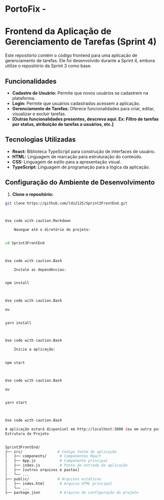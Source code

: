 # PortoFix - 
      
# Frontend da Aplicação de Gerenciamento de Tarefas (Sprint 4)

Este repositório contém o código frontend para uma aplicação de gerenciamento de tarefas.  Ele foi desenvolvido durante a Sprint 4, embora utilize o repositório da Sprint 3 como base.

## Funcionalidades

* **Cadastro de Usuário:** Permite que novos usuários se cadastrem na plataforma.
* **Login:** Permite que usuários cadastrados acessem a aplicação.
* **Gerenciamento de Tarefas:**  Oferece funcionalidades para criar, editar, visualizar e excluir tarefas.
* **[Outras funcionalidades presentes, descreva aqui. Ex: Filtro de tarefas por status, atribuição de tarefas a usuários, etc.]**


## Tecnologias Utilizadas

* **React:** Biblioteca TypeScript para construção de interfaces de usuário.
* **HTML:** Linguagem de marcação para estruturação do conteúdo.
* **CSS:** Linguagem de estilo para a apresentação visual.
* **TypeScript:** Linguagem de programação para a lógica da aplicação.

## Configuração do Ambiente de Desenvolvimento

1. **Clone o repositório:**
```bash
git clone https://github.com/lds2125/Sprint3FrontEnd.git

    

Use code with caution.Markdown

    Navegue até o diretório do projeto:

      
cd Sprint3FrontEnd

    

Use code with caution.Bash

    Instale as dependências:

      
npm install

    

Use code with caution.Bash

ou

      
yarn install

    

Use code with caution.Bash

    Inicie a aplicação:

      
npm start

    

Use code with caution.Bash

ou

      
yarn start

    

Use code with caution.Bash

A aplicação estará disponível em http://localhost:3000 (ou em outra porta, caso configurada diferentemente).
Estrutura do Projeto

      
Sprint3FrontEnd/
├── src/                # Código fonte da aplicação
│   ├── components/      # Componentes React
│   ├── App.js           # Componente principal
│   ├── index.js         # Ponto de entrada da aplicação
│   ├── [outros arquivos e pastas]
│   └── ...
├── public/             # Arquivos estáticos
│   ├── index.html       # Arquivo HTML principal
│   └── ...
├── package.json         # Arquivo de configuração do projeto
